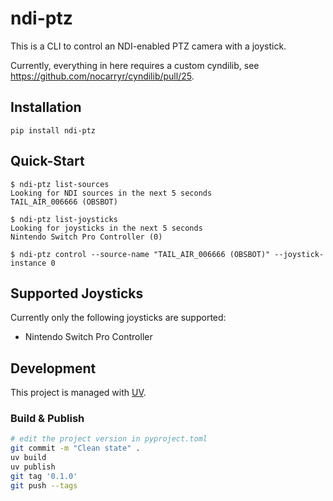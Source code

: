 # ndi-ptz

This is a CLI to control an NDI-enabled PTZ camera with a joystick.

Currently, everything in here requires a custom cyndilib,
see https://github.com/nocarryr/cyndilib/pull/25.

## Installation

```shell
pip install ndi-ptz
```

## Quick-Start

```shell
$ ndi-ptz list-sources
Looking for NDI sources in the next 5 seconds
TAIL_AIR_006666 (OBSBOT)

$ ndi-ptz list-joysticks
Looking for joysticks in the next 5 seconds
Nintendo Switch Pro Controller (0)

$ ndi-ptz control --source-name "TAIL_AIR_006666 (OBSBOT)" --joystick-instance 0
```

## Supported Joysticks

Currently only the following joysticks are supported:

- Nintendo Switch Pro Controller

## Development

This project is managed with [UV](https://docs.astral.sh/uv/).

### Build & Publish

```bash
# edit the project version in pyproject.toml
git commit -m "Clean state" .
uv build
uv publish
git tag '0.1.0'
git push --tags
```
